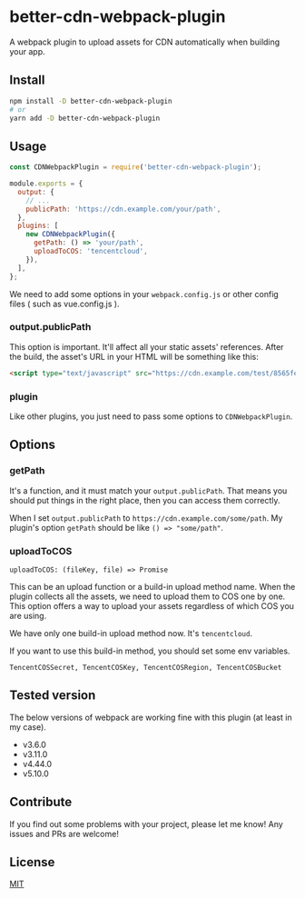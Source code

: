 # better-cdn-webpack-plugin

A webpack plugin to upload assets for CDN automatically when building your app.

## Install

```sh
npm install -D better-cdn-webpack-plugin
# or
yarn add -D better-cdn-webpack-plugin
```

## Usage

```js
const CDNWebpackPlugin = require('better-cdn-webpack-plugin');

module.exports = {
  output: {
    // ...
    publicPath: 'https://cdn.example.com/your/path',
  },
  plugins: [
    new CDNWebpackPlugin({
      getPath: () => 'your/path',
      uploadToCOS: 'tencentcloud',
    }),
  ],
};
```

We need to add some options in your `webpack.config.js` or other config files ( such as vue.config.js ).

### output.publicPath

This option is important. It'll affect all your static assets' references.
After the build, the asset's URL in your HTML will be something like this:

```html
<script type="text/javascript" src="https://cdn.example.com/test/8565fe7e1364113022be/filename.js"></script>
```

### plugin

Like other plugins, you just need to pass some options to `CDNWebpackPlugin`.

## Options

### getPath

It's a function, and it must match your `output.publicPath`. That means you should put things in the right place, then you can access them correctly.

When I set `output.publicPath` to `https://cdn.example.com/some/path`. My plugin's option `getPath` should be like `() => "some/path"`.

### uploadToCOS

`uploadToCOS: (fileKey, file) => Promise`

This can be an upload function or a build-in upload method name. When the plugin collects all the assets, we need to upload them to COS one by one. This option offers a way to upload your assets regardless of which COS you are using.

We have only one build-in upload method now. It's `tencentcloud`.

If you want to use this build-in method, you should set some env variables.

`TencentCOSSecret, TencentCOSKey, TencentCOSRegion, TencentCOSBucket`

## Tested version

The below versions of webpack are working fine with this plugin (at least in my case).

- v3.6.0
- v3.11.0
- v4.44.0
- v5.10.0

## Contribute

If you find out some problems with your project, please let me know! Any issues and PRs are welcome!

## License

[MIT](./LICENSE)
